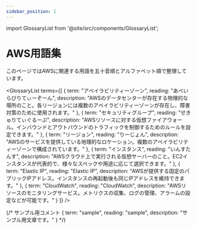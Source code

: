 ```yaml
---
sidebar_position: 1
---
```


import GlossaryList from '@site/src/components/GlossaryList';

# AWS用語集

このページではAWSに関連する用語を五十音順とアルファベット順で整理しています。

<GlossaryList
  terms={[
    {
      term: "アベイラビリティーゾーン",
      reading: "あべいらびりてぃーぞーん",
      description: "AWSのデータセンターが存在する物理的な場所のこと。各リージョンには複数のアベイラビリティーゾーンが存在し、障害対策のために使用されます。"
    },
    {
      term: "セキュリティグループ",
      reading: "せきゅりてぃぐるーぷ",
      description: "AWSリソースに対する仮想ファイアウォール。インバウンドとアウトバウンドのトラフィックを制御するためのルールを設定できます。"
    },
    {
      term: "リージョン",
      reading: "りーじょん",
      description: "AWSのサービスを提供している地理的なロケーション。複数のアベイラビリティーゾーンで構成されています。"
    },
    {
      term: "インスタンス",
      reading: "いんすたんす",
      description: "AWSクラウド上で実行される仮想サーバーのこと。EC2インスタンスが代表的で、様々なスペックや用途に応じて選択できます。"
    },
    {
      term: "Elastic IP",
      reading: "Elastic IP",
      description: "AWSが提供する固定のパブリックIPアドレス。インスタンスの再起動後も同じIPアドレスを維持できます。"
    },
    {
      term: "CloudWatch",
      reading: "CloudWatch",
      description: "AWSリソースのモニタリングサービス。メトリクスの収集、ログの管理、アラームの設定などが可能です。"
    }
  ]}
/> 

{/* 
  サンプル用コメント
  {
    term: "sample",
    reading: "sample",
    description: "サンプル用文章です。"
  }
*/} 